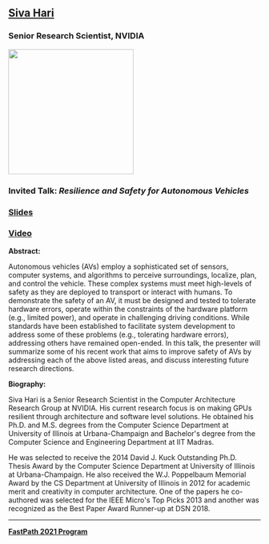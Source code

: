 ## [Siva Hari](https://research.nvidia.com/person/siva-hari)
### Senior Research Scientist, NVIDIA

<img src="https://research.nvidia.com/sites/default/files/styles/large/public/person/siva_small.jpg?itok=PwA5E8Dc" width="250">

### Invited Talk:  *Resilience and Safety for Autonomous Vehicles*

### [Slides](https://tinyurl.com/fastpath2021/Slides/FastPath2021_S_Hari.pdf)

### [Video](https://www.youtube.com/watch?v=Oe5tEe4SRPQ&list=PLiFY02l7XTtu56WoMabDUjo-xfESEDs14&index=6)

**Abstract:**

Autonomous vehicles (AVs) employ a sophisticated set of sensors, computer systems, and algorithms to perceive surroundings, localize, plan, and control the vehicle. These complex systems must meet high-levels of safety as they are deployed to transport or interact with humans. To demonstrate the safety of an AV, it must be designed and tested to tolerate hardware errors, operate within the constraints of the hardware platform (e.g., limited power), and operate in challenging driving conditions. While standards have been established to facilitate system development to address some of these problems (e.g., tolerating hardware errors), addressing others have remained open-ended. In this talk, the presenter will summarize some of his recent work that aims to improve safety of AVs by addressing each of the above listed areas, and discuss interesting future research directions.

**Biography:**

Siva Hari is a Senior Research Scientist in the Computer Architecture Research Group at NVIDIA.  His current research focus is on making GPUs resilient through architecture and software level solutions. He obtained his Ph.D. and M.S. degrees from the Computer Science Department at University of Illinois at Urbana-Champaign and Bachelor's degree from the Computer Science and Engineering Department at IIT Madras.

He was selected to receive the 2014 David J. Kuck Outstanding Ph.D. Thesis Award by the Computer Science Department at University of Illinois at Urbana-Champaign. He also received the W.J. Poppelbaum Memorial Award by the CS Department at University of Illinois in 2012 for academic merit and creativity in computer architecture. One of the papers he co-authored was selected for the IEEE Micro's Top Picks 2013 and another was recognized as the Best Paper Award Runner-up at DSN 2018.

----
**[FastPath 2021 Program](https://tinyurl.com/fastpath2021/Program)**

